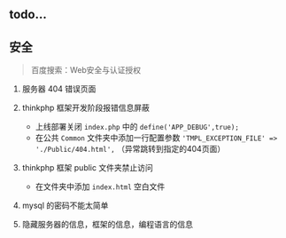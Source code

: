 ## todo...



## 安全

> 百度搜索：Web安全与认证授权

1. 服务器 404 错误页面

2. thinkphp 框架开发阶段报错信息屏蔽
   - 上线部署关闭 `index.php` 中的 `define('APP_DEBUG',true);`
   - 在公共 `Common` 文件夹中添加一行配置参数 `'TMPL_EXCEPTION_FILE' => './Public/404.html',` （异常跳转到指定的404页面）

3. thinkphp 框架 public 文件夹禁止访问
   - 在文件夹中添加 `index.html` 空白文件

4. mysql 的密码不能太简单

5. 隐藏服务器的信息，框架的信息，编程语言的信息

